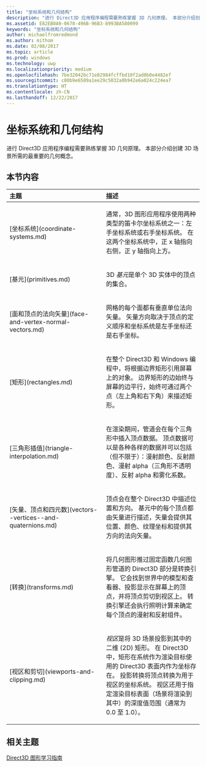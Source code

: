 ```yaml
---
title: "坐标系统和几何结构"
description: "进行 Direct3D 应用程序编程需要熟练掌握 3D 几何原理。 本部分介绍创建 3D 场景所需的最重要的几何概念。"
ms.assetid: E82EB0A9-0678-496B-96B3-8993BA580099
keywords: "坐标系统和几何结构"
author: michaelfromredmond
ms.author: mithom
ms.date: 02/08/2017
ms.topic: article
ms.prod: windows
ms.technology: uwp
ms.localizationpriority: medium
ms.openlocfilehash: 7be32042bc71e02984fcffbd10f2ad0b0e4482ef
ms.sourcegitcommit: c80b9e6589a1ee29c5032a0b942e6a024c224ea7
ms.translationtype: HT
ms.contentlocale: zh-CN
ms.lasthandoff: 12/22/2017
---
```

# <a name="coordinate-systems-and-geometry"></a>坐标系统和几何结构


进行 Direct3D 应用程序编程需要熟练掌握 3D 几何原理。 本部分介绍创建 3D 场景所需的最重要的几何概念。

## <a name="span-idin-this-sectionspanin-this-section"></a><span id="in-this-section"></span>本节内容


<table>
<colgroup>
<col width="50%" />
<col width="50%" />
</colgroup>
<thead>
<tr class="header">
<th align="left">主题</th>
<th align="left">描述</th>
</tr>
</thead>
<tbody>
<tr class="odd">
<td align="left"><p>[坐标系统](coordinate-systems.md)</p></td>
<td align="left"><p>通常，3D 图形应用程序使用两种类型的笛卡尔坐标系统之一：左手坐标系统或右手坐标系统。 在这两个坐标系统中，正 x 轴指向右侧，正 y 轴指向上方。</p></td>
</tr>
<tr class="even">
<td align="left"><p>[基元](primitives.md)</p></td>
<td align="left"><p>3D <em>基元</em>是单个 3D 实体中的顶点的集合。</p></td>
</tr>
<tr class="odd">
<td align="left"><p>[面和顶点的法向矢量](face-and-vertex-normal-vectors.md)</p></td>
<td align="left"><p>网格的每个面都有垂直单位法向矢量。 矢量方向取决于顶点的定义顺序和坐标系统是左手坐标还是右手坐标。</p></td>
</tr>
<tr class="even">
<td align="left"><p>[矩形](rectangles.md)</p></td>
<td align="left"><p>在整个 Direct3D 和 Windows 编程中，将根据边界矩形引用屏幕上的对象。 边界矩形的边始终与屏幕的边平行，始终可通过两个点（左上角和右下角）来描述矩形。</p></td>
</tr>
<tr class="odd">
<td align="left"><p>[三角形插值](triangle-interpolation.md)</p></td>
<td align="left"><p>在渲染期间，管道会在每个三角形中插入顶点数据。 顶点数据可以是各种各样的数据并可以包括（但不限于）：漫射颜色、反射颜色、漫射 alpha（三角形不透明度）、反射 alpha 和雾化系数。</p></td>
</tr>
<tr class="even">
<td align="left"><p>[矢量、顶点和四元数](vectors--vertices--and-quaternions.md)</p></td>
<td align="left"><p>顶点会在整个 Direct3D 中描述位置和方向。 基元中的每个顶点都由矢量进行描述，矢量会提供其位置、颜色、纹理坐标和提供其方向的法向矢量。</p></td>
</tr>
<tr class="odd">
<td align="left"><p>[转换](transforms.md)</p></td>
<td align="left"><p>将几何图形推过固定函数几何图形管道的 Direct3D 部分是转换引擎。 它会找到世界中的模型和查看器、投影显示在屏幕上的顶点，并将顶点剪切到视区上。 转换引擎还会执行照明计算来确定每个顶点的漫射和反射组件。</p></td>
</tr>
<tr class="even">
<td align="left"><p>[视区和剪切](viewports-and-clipping.md)</p></td>
<td align="left"><p><em>视区</em>是将 3D 场景投影到其中的二维 (2D) 矩形。 在 Direct3D 中，矩形在系统作为渲染目标使用的 Direct3D 表面内作为坐标存在。 投影转换将顶点转换为用于视区的坐标系统。 视区还用于指定渲染目标表面（场景将渲染到其中）的深度值范围（通常为 0.0 至 1.0）。</p></td>
</tr>
</tbody>
</table>

 

## <a name="span-idrelated-topicsspanrelated-topics"></a><span id="related-topics"></span>相关主题


[Direct3D 图形学习指南](index.md)

 

 





